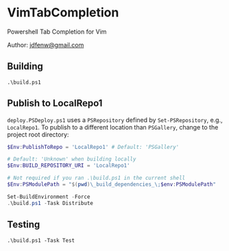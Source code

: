 # VimTabCompletion

Powershell Tab Completion for Vim

Author: jdfenw@gmail.com

## Building

`.\build.ps1`

## Publish to LocalRepo1

`deploy.PSDeploy.ps1` uses a `PSRepository` defined by `Set-PSRepository`, e.g.,
`LocalRepo1`. To publish to a different location than `PSGallery`, change to
the project root directory:

``` powershell
$Env:PublishToRepo = 'LocalRepo1' # Default: 'PSGallery'

# Default: 'Unknown' when building locally
$Env:BUILD_REPOSITORY_URI = 'LocalRepo1'

# Not required if you ran .\build.ps1 in the current shell
$Env:PSModulePath = "$(pwd)\_build_dependencies_\;$env:PSModulePath"

Set-BuildEnvironment -Force
.\build.ps1 -Task Distribute
```

## Testing

`.\build.ps1 -Task Test`


